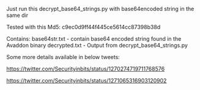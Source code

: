 Just run this decrypt_base64_strings.py with base64encoded string in the same dir

Tested with this Md5: c9ec0d9ff44f445ce5614cc87398b38d

Contains:
base64str.txt - contain base64 encoded string found in the Avaddon binary
decrypted.txt - Output from decrypt_base64_strings.py

Some more details available in below tweets:

https://twitter.com/Securityinbits/status/1270274719711768576

https://twitter.com/Securityinbits/status/1271065316903120902
